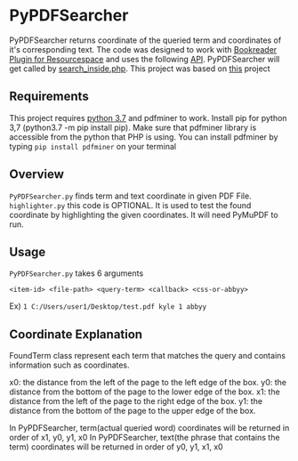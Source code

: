 # PyPDFSearcher
PyPDFSearcher returns coordinate of the queried term and coordinates of it's corresponding text.
The code was designed to work with [Bookreader Plugin for Resourcespace](https://github.com/leslie-lau/bookreader) and uses the following [API](https://openlibrary.org/dev/docs/api/search_inside).
PyPDFSearcher will get called by [search_inside.php](https://github.com/leslie-lau/bookreader/blob/master/search_inside.php).
This project was based on [this](https://github.com/leslie-lau/fulltextsearch/tree/master/src/fulltextsearch) project

## Requirements
This project requires [python 3.7]((https://linuxize.com/post/how-to-install-python-3-7-on-ubuntu-18-04/)) and pdfminer to work.
Install pip for python 3,7 (python3.7 -m pip install pip).
Make sure that pdfminer library is accessible from the python that PHP is using.
You can install pdfminer by typing `pip install pdfminer` on your terminal


## Overview
`PyPDFSearcher.py` finds term and text coordinate in given PDF File.
`highlighter.py` this code is OPTIONAL. It is used to test the found coordinate by highlighting the given coordinates. It will need PyMuPDF to run.

## Usage
`PyPDFSearcher.py` takes 6 arguments 

`<item-id> <file-path> <query-term> <callback> <css-or-abbyy>`

Ex) `1 C:/Users/user1/Desktop/test.pdf kyle 1 abbyy` 

## Coordinate Explanation
FoundTerm class represent each term that matches the query and contains information such as coordinates.

x0: the distance from the left of the page to the left edge of the box.
y0: the distance from the bottom of the page to the lower edge of the box.
x1: the distance from the left of the page to the right edge of the box.
y1: the distance from the bottom of the page to the upper edge of the box.

In PyPDFSearcher, term(actual queried word) coordinates will be returned in order of x1, y0, y1, x0
In PyPDFSearcher, text(the phrase that contains the term) coordinates will be returned in order of y0, y1, x1, x0
